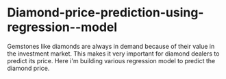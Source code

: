 # Diamond-price-prediction-using-regression--model
Gemstones like diamonds are always in demand because of their value in the investment market. 
This makes it very important for diamond dealers to predict its price. Here i'm building various regression model to predict the diamond price.
